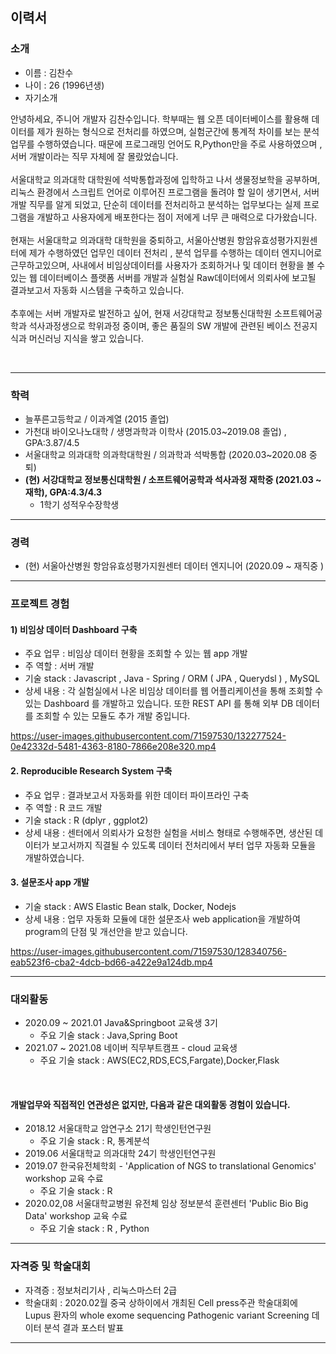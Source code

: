 ## 이력서
### 소개 
- 이름 : 김찬수 
- 나이 : 26 (1996년생)
- 자기소개 
  
안녕하세요, 주니어 개발자 김찬수입니다. 학부때는 웹 오픈 데이터베이스를 활용해 데이터를 제가 원하는 형식으로 전처리를 하였으며, 실험군간에 통계적 차이를 보는 분석 업무를 수행하였습니다. 때문에 프로그래밍 언어도 R,Python만을 주로 사용하였으며 , 서버 개발이라는 직무 자체에 잘 몰랐었습니다. <br> <br>
서울대학교 의과대학 대학원에 석박통합과정에 입학하고 나서 생물정보학을 공부하며, 리눅스 환경에서 스크립트 언어로 이루어진 프로그램을 돌려야 할 일이 생기면서, 서버 개발 직무를 알게 되었고, 단순히 데이터를 전처리하고 분석하는 업무보다는 실제 프로그램을 개발하고 사용자에게 배포한다는 점이 저에게 너무 큰 매력으로 다가왔습니다. <br> <br>
현재는 서울대학교 의과대학 대학원을 중퇴하고, 서울아산병원 항암유효성평가지원센터에 제가 수행하였던 업무인 데이터 전처리 , 분석 업무를 수행하는 데이터 엔지니어로 근무하고있으며, 사내에서 비임상데이터를 사용자가 조회하거나 및 데이터 현황을 볼 수 있는 웹 데이터베이스 플랫폼 서버를 개발과 실험실 Raw데이터에서 의뢰사에 보고될 결과보고서 자동화 시스템을 구축하고 있습니다. <br><br>
추후에는 서버 개발자로  발전하고 싶어, 현재 서강대학교 정보통신대학원 소프트웨어공학과 석사과정생으로 학위과정 중이며, 좋은 품질의 SW 개발에 관련된 베이스 전공지식과 머신러닝 지식을 쌓고 있습니다.

<br>

---


### 학력

- 늘푸른고등학교 / 이과계열 (2015 졸업)
- 가천대 바이오나노대학 / 생명과학과 이학사 (2015.03~2019.08 졸업) , GPA:3.87/4.5
- 서울대학교 의과대학 의과학대학원 / 의과학과 석박통합 (2020.03~2020.08 중퇴)  
  <strong>
- (현) 서강대학교 정보통신대학원 / 소프트웨어공학과 석사과정 재학중 (2021.03 ~ 재학), GPA:4.3/4.3 </strong> 
   - 1학기 성적우수장학생 
---
### 경력

- (현) 서울아산병원 항암유효성평가지원센터 데이터 엔지니어 (2020.09 ~ 재직중 )
---
### 프로젝트 경험

#### 1)  비임상 데이터  Dashboard 구축
- 주요 업무 : 비임상 데이터 현황을 조회할 수 있는 웹 app 개발
- 주 역할 : 서버 개발
- 기술 stack :  Javascript , Java - Spring / ORM ( JPA , Querydsl ) , MySQL
- 상세 내용 : 각 실험실에서 나온 비임상 데이터를 웹 어플리케이션을 통해 조회할 수 있는 Dashboard 를 개발하고  있습니다. 또한 REST API 를 통해 외부 DB 데이터를 조회할 수 있는 모듈도 추가 개발 중입니다.


https://user-images.githubusercontent.com/71597530/132277524-0e42332d-5481-4363-8180-7866e208e320.mp4



#### 2. Reproducible Research System 구축
- 주요 업무 : 결과보고서 자동화를 위한 데이터 파이프라인 구축
- 주 역할 : R 코드 개발 
- 기술 stack : R (dplyr , ggplot2) 
- 상세 내용 : 센터에서 의뢰사가 요청한 실험을 서비스 형태로 수행해주면, 생산된 데이터가 보고서까지 직결될 수 있도록 데이터 전처리에서 부터 업무 자동화 모듈을 개발하였습니다.

#### 3. 설문조사 app 개발 
- 기술 stack : AWS Elastic Bean stalk, Docker, Nodejs
- 상세 내용 : 업무 자동화 모듈에 대한 설문조사 web application을 개발하여 program의 단점 및 개선안을 받고 있습니다. 



https://user-images.githubusercontent.com/71597530/128340756-eab523f6-cba2-4dcb-bd66-a422e9a124db.mp4




___

### 대외활동


- 2020.09 ~ 2021.01 Java&Springboot 교육생 3기
    - 주요 기술 stack : Java,Spring Boot
- 2021.07 ~ 2021.08 네이버 직무부트캠프 - cloud 교육생 
    - 주요 기술 stack : AWS(EC2,RDS,ECS,Fargate),Docker,Flask
  
<br>

#### 개발업무와 직접적인 연관성은 없지만, 다음과 같은 대외활동 경험이 있습니다. 
- 2018.12 서울대학교 암연구소 21기 학생인턴연구원 
    - 주요 기술 stack : R, 통계분석 
- 2019.06 서울대학교 의과대학 24기 학생인턴연구원 
- 2019.07 한국유전체학회 - 'Application of NGS to translational Genomics' workshop 교육 수료
    - 주요 기술 stack : R
- 2020.02,08 서울대학교병원 유전체 임상 정보분석 훈련센터 'Public Bio Big Data' workshop 교육 수료 
  - 주요 기술 stack : R , Python
   
___

### 자격증 및 학술대회

- 자격증 :  정보처리기사 , 리눅스마스터 2급 
- 학술대회 : 2020.02월 중국 상하이에서 개최된 Cell press주관 학술대회에 Lupus 환자의 whole exome sequencing 
Pathogenic variant Screening  데이터 분석 결과 포스터 발표
___



